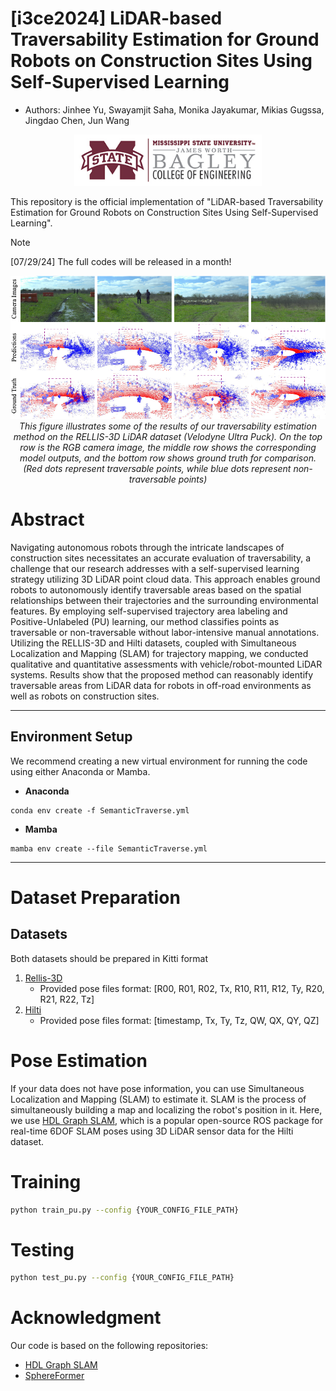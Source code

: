 # [i3ce2024] LiDAR-based Traversability Estimation for Ground Robots on Construction Sites Using Self-Supervised Learning

- Authors: Jinhee Yu, Swayamjit Saha, Monika Jayakumar, Mikias Gugssa, Jingdao Chen, Jun Wang
  
<p align="center">
<img src=/visualizations/HORIZ_BCoE_CMYK_100px.jpg width="300" />
</p>

This repository is the official implementation of "LiDAR-based Traversability Estimation for Ground Robots on Construction Sites Using Self-Supervised Learning". 

> [!NOTE]  
> [07/29/24] The full codes will be released in a month!

<p align="center">
<img src=/visualizations/rellis_results.png/>
    <em>This figure illustrates some of the results of our traversability estimation method on the RELLIS-3D LiDAR dataset (Velodyne Ultra Puck). On the top row is the RGB camera image, the middle row shows the corresponding model outputs, and the bottom row shows ground truth for comparison. (Red dots represent traversable points, while blue dots represent non-traversable points)</em>
</p>

# Abstract 
Navigating autonomous robots through the intricate landscapes of construction sites necessitates an accurate evaluation of traversability, a challenge that our research addresses with a self-supervised learning strategy utilizing 3D LiDAR point cloud data. This approach enables ground robots to autonomously identify traversable areas based on the spatial relationships between their trajectories and the surrounding environmental features. By employing self-supervised trajectory area labeling and Positive-Unlabeled (PU) learning, our method classifies points as traversable or non-traversable without labor-intensive manual annotations. Utilizing the RELLIS-3D and Hilti datasets, coupled with Simultaneous Localization and Mapping (SLAM) for trajectory mapping, we conducted qualitative and quantitative assessments with vehicle/robot-mounted LiDAR systems. Results show that the proposed method can reasonably identify traversable areas from LiDAR data for robots in off-road environments as well as robots on construction sites.

---
## Environment Setup

We recommend creating a new virtual environment for running the code using either Anaconda or Mamba.

- **Anaconda**
```setup
conda env create -f SemanticTraverse.yml
``` 
- **Mamba**
```setup
mamba env create --file SemanticTraverse.yml
```
---

# Dataset Preparation
## Datasets
Both datasets should be prepared in Kitti format
1. [Rellis-3D](https://github.com/unmannedlab/RELLIS-3D)
    - Provided pose files format: [R00, R01, R02, Tx, R10, R11, R12, Ty, R20, R21, R22, Tz]
3. [Hilti](https://hilti-challenge.com/dataset-2022.html)
    - Provided pose files format: [timestamp, Tx, Ty, Tz, QW, QX, QY, QZ]

# Pose Estimation
If your data does not have pose information, you can use Simultaneous Localization and Mapping (SLAM) to estimate it. SLAM is the process of simultaneously building a map and localizing the robot's position in it. Here, we use [HDL Graph SLAM](https://github.com/koide3/hdl_graph_slam), which is a popular open-source ROS package for real-time 6DOF SLAM poses using 3D LiDAR sensor data for the Hilti dataset.

# Training
```bash
python train_pu.py --config {YOUR_CONFIG_FILE_PATH}
```

# Testing
```bash
python test_pu.py --config {YOUR_CONFIG_FILE_PATH}
```

# Acknowledgment
Our code is based on the following repositories:
- [HDL Graph SLAM](https://github.com/koide3/hdl_graph_slam)
- [SphereFormer](https://github.com/dvlab-research/SphereFormer)

